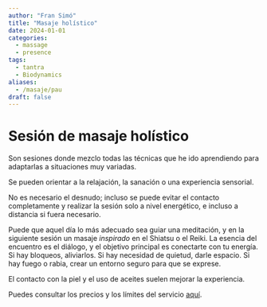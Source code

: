 ```yaml
---
author: "Fran Simó"
title: "Masaje holístico"
date: 2024-01-01
categories:
  - massage
  - presence
tags: 
  - tantra
  - Biodynamics
aliases:
  - /masaje/pau
draft: false
---
```

# Sesión de masaje holístico  

Son sesiones donde mezclo todas las técnicas que he ido aprendiendo para adaptarlas a situaciones muy variadas.  

Se pueden orientar a la relajación, la sanación o una experiencia sensorial.  

No es necesario el desnudo; incluso se puede evitar el contacto completamente y realizar la sesión solo a nivel energético, e incluso a distancia si fuera necesario.  

Puede que aquel día lo más adecuado sea guiar una meditación, y en la siguiente sesión un masaje _inspirado_ en el Shiatsu o el Reiki. La esencia del encuentro es el diálogo, y el objetivo principal es conectarte con tu energía. Si hay bloqueos, aliviarlos. Si hay necesidad de quietud, darle espacio. Si hay fuego o rabia, crear un entorno seguro para que se exprese.  

El contacto con la piel y el uso de aceites suelen mejorar la experiencia.  

Puedes consultar los precios y los límites del servicio [aquí](../prices/). 
